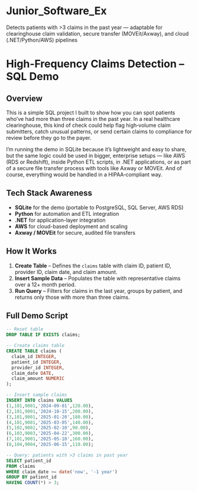 # Junior_Software_Ex
Detects patients with >3 claims in the past year — adaptable for clearinghouse claim validation, secure transfer (MOVEit/Axway), and cloud (.NET/Python/AWS) pipelines
# High-Frequency Claims Detection – SQL Demo

## Overview
This is a simple SQL project I built to show how you can spot patients who’ve had more than three claims in the past year. In a real healthcare clearinghouse, this kind of check could help flag high‑volume claim submitters, catch unusual patterns, or send certain claims to compliance for review before they go to the payer.

I’m running the demo in SQLite because it’s lightweight and easy to share, but the same logic could be used in bigger, enterprise setups — like AWS (RDS or Redshift), inside Python ETL scripts, in .NET applications, or as part of a secure file transfer process with tools like Axway or MOVEit. And of course, everything would be handled in a HIPAA‑compliant way.

## Tech Stack Awareness
- **SQLite** for the demo (portable to PostgreSQL, SQL Server, AWS RDS)
- **Python** for automation and ETL integration
- **.NET** for application-layer integration
- **AWS** for cloud-based deployment and scaling
- **Axway / MOVEit** for secure, audited file transfers

## How It Works
1. **Create Table** – Defines the `claims` table with claim ID, patient ID, provider ID, claim date, and claim amount.
2. **Insert Sample Data** – Populates the table with representative claims over a 12+ month period.
3. **Run Query** – Filters for claims in the last year, groups by patient, and returns only those with more than three claims.

## Full Demo Script
```sql
-- Reset table
DROP TABLE IF EXISTS claims;

-- Create claims table
CREATE TABLE claims (
  claim_id INTEGER,
  patient_id INTEGER,
  provider_id INTEGER,
  claim_date DATE,
  claim_amount NUMERIC
);

-- Insert sample claims
INSERT INTO claims VALUES
(1,101,9001,'2024-09-01',120.00),
(2,101,9001,'2024-10-15',200.00),
(3,101,9001,'2025-01-20',180.00),
(4,101,9001,'2025-03-05',140.00),
(5,102,9002,'2025-02-10',90.00),
(6,103,9003,'2025-04-22',300.00),
(7,101,9001,'2025-05-10',160.00),
(8,104,9004,'2025-06-15',110.00);

-- Query: patients with >3 claims in past year
SELECT patient_id
FROM claims
WHERE claim_date >= date('now', '-1 year')
GROUP BY patient_id
HAVING COUNT(*) > 3;
